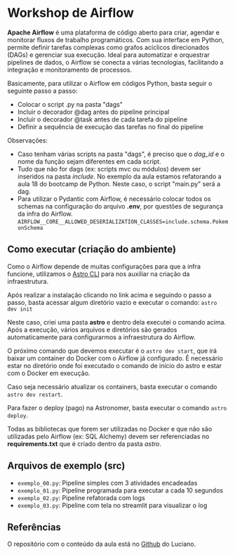 # Workshop de Airflow

**Apache Airflow** é uma plataforma de código aberto para criar, agendar e monitorar fluxos de trabalho programáticos. Com sua interface em Python, permite definir tarefas complexas como grafos acíclicos direcionados (DAGs) e gerenciar sua execução. Ideal para automatizar e orquestrar pipelines de dados, o Airflow se conecta a várias tecnologias, facilitando a integração e monitoramento de processos.

Basicamente, para utilizar o Airflow em códigos Python, basta seguir o seguinte passo a passo:
- Colocar o script .py na pasta "dags"
- Incluir o decorador @dag antes do pipeline principal
- Incluir o decorador @task antes de cada tarefa do pipeline
- Definir a sequência de execução das tarefas no final do pipeline

Observações:
- Caso tenham várias scripts na pasta "dags", é preciso que o *dag_id* e o nome da função sejam diferentes em cada script.
- Tudo que não for dags (ex: scripts mvc ou módulos) devem ser inseridos na pasta *include*. No exemplo da aula estamos refatorando a aula 18 do bootcamp de Python. Neste caso, o script "main.py" será a dag.
- Para utilizar o Pydantic com Airflow, é necessário colocar todos os schemas na configuração do arquivo **.env**, por questões de segurança da infra do Airflow. `AIRFLOW__CORE__ALLOWED_DESERIALIZATION_CLASSES=include.schema.PokemonSchema`

## Como executar (criação do ambiente)

Como o Airflow depende de muitas configurações para que a infra funcione, utilizamos o [Astro CLI](https://www.astronomer.io/docs/astro/cli/install-cli?tab=windowswithwinget#install-the-astro-cli) para nos auxiliar na criação da infraestrutura.

Após realizar a instalação clicando no link acima e seguindo o passo a passo, basta acessar algum diretório vazio e executar o comando:
`astro dev init`

Neste caso, criei uma pasta **astro** e dentro dela executei o comando acima.
Após a execução, vários arquivos e diretórios são gerados automaticamente para configurarmos a infraestrutura do Airflow.

O próximo comando que devemos executar é o `astro dev start`, que irá baixar um container do Docker com o Airflow já configurado.
É necessário estar no diretório onde foi executado o comando de início do astro e estar com o Docker em execução.

Caso seja necessário atualizar os containers, basta executar o comando `astro dev restart`.

Para fazer o deploy (pago) na Astronomer, basta executar o comando `astro deploy`.

Todas as bibliotecas que forem ser utilizadas no Docker e que não são utilizadas pelo Airflow (ex: SQL Alchemy) devem ser referenciadas no **requirements.txt** que é criado dentro da pasta *astro*.

## Arquivos de exemplo (src)

- `exemplo_00.py`: Pipeline simples com 3 atividades encadeadas
- `exemplo_01.py`: Pipeline programada para executar a cada 10 segundos
- `exemplo_02.py`: Pipeline refatorada com logs
- `exemplo_03.py`: Pipeline com tela no streamlit para visualizar o log

## Referências

O repositório com o conteúdo da aula está no [Github](https://github.com/lvgalvao/data-engineering-roadmap/tree/main/04-workflow-orchestration-deploy-airflow) do Luciano.
